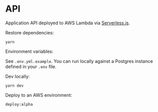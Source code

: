 
API
===

Application API deployed to AWS Lambda via [Serverless.js](https://www.serverless.com/learn/).

Restore dependencies:

    yarn

Environment variables:

See `.env.yml.example`. You can run locally against a Postgres instance defined in your `.env` file.

Dev locally:

    yarn dev

Deploy to an AWS environment:

    deploy:alpha

